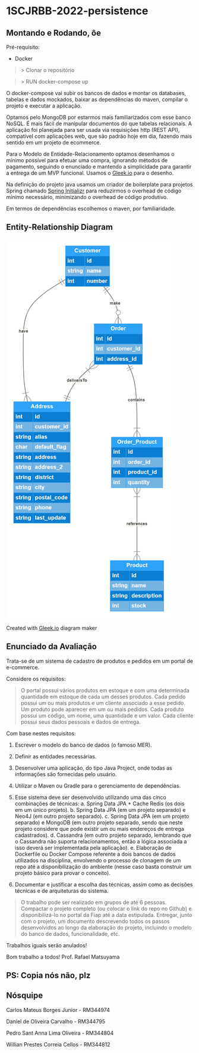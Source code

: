 # 1SCJRBB-2022-persistence

## Montando e Rodando, ôe

Pré-requisito:

- Docker

> \> Clonar o repositório

> \> RUN docker-compose up

O docker-compose vai subir os bancos de dados e montar os databases, tabelas e dados mockados, baixar as dependências do maven, compilar o projeto e executar a aplicação.

Optamos pelo MongoDB por estarmos mais familiarizados com esse banco NoSQL. É mais fácil de manipular documentos do que tabelas relacionais. A aplicação foi planejada para ser usada via requisições http (REST API), compatível com aplicações web, que são padrão hoje em dia, fazendo mais sentido em um projeto de ecommerce.

Para o Modelo de Entidade-Relacionamento optamos desenhamos o mínimo possível para efetuar uma compra, ignorando métodos de pagamento, seguindo  o enunciado e mantendo a simplicidade para garantir a entrega de um MVP funcional. Usamos o [Gleek.io](https://gleek.io) para o desenho.

Na definição do projeto java usamos um criador de boilerplate para projetos Spring chamado [Spring Initializr](https://start.spring.io/) para reduzirmos o overhead de código mínimo necessário, minimizando o overhead de código produtivo.

Em termos de dependências escolhemos o maven, por familiaridade. 


## Entity-Relationship Diagram

[![alt text](./gleek-bO-mhoW6Qf20e-n9KsmjrA.png "FIAP - Persistence")](https://app.gleek.io/diagrams/bO-mhoW6Qf20e-n9KsmjrA)

Created with [Gleek.io](https://gleek.io) diagram maker

## Enunciado da Avaliação

Trata-se de um sistema de cadastro de produtos e pedidos em um portal de e-commerce.

Considere os requisitos:

> O portal possui vários produtos em estoque e com uma determinada quantidade em estoque de cada um desses produtos.
> Cada pedido possui um ou mais produtos e um cliente associado a esse pedido.
> Um produto pode aparecer em um ou mais pedidos.
> Cada produto possui um código, um nome, uma quantidade e um valor.
> Cada cliente possui seus dados pessoais e dados de entrega.

Com base nestes requisitos:

1. Escrever o modelo do banco de dados (o famoso MER).
2. Definir as entidades necessárias.
3. Desenvolver uma aplicação, do tipo Java Project, onde todas as informações são fornecidas pelo usuário.
4. Utilizar o Maven ou Gradle para o gerenciamento de dependências.
5. Esse sistema deve ser desenvolvido utilizando uma das cinco combinações de técnicas:
a. Spring Data JPA + Cache Redis (os dois em um único projeto).
b. Spring Data JPA (em um projeto separado) e Neo4J (em outro projeto separado).
c. Spring Data JPA (em um projeto separado) e MongoDB (em outro projeto separado, sendo que neste projeto considere que pode existir um ou mais endereços de entrega cadastrados).
d. Cassandra (em outro projeto separado, lembrando que o Cassandra não suporta relacionamentos, então a lógica associada a isso deverá ser implementada pela aplicação).
e. Elaboração de Dockerfile ou Docker Compose referente a dois bancos de dados utilizados na disciplina, envolvendo o processo de clonagem de um repo até a disponibilização do ambiente (nesse caso basta construir um projeto básico para provar o conceito).

6. Documentar e justificar a escolha das técnicas, assim como as decisões técnicas e de arquiteturas do sistema.

> O trabalho pode ser realizado em grupos de até 6 pessoas.
> Compactar o projeto completo (ou colocar o link do repo no Github) e disponibilizá-lo no portal da Fiap até a data estipulada.
> Entregar, junto com o projeto, um documento descrevendo todos os passos desenvolvidos ao longo da elaboração do projeto, incluindo o modelo do banco de dados, funcionalidade, etc.

Trabalhos iguais serão anulados!

Bom trabalho a todos!
Prof. Rafael Matsuyama

## PS: Copia nós não, plz

## Nósquipe

Carlos Mateus Borges Junior - RM344974

Daniel de Oliveira Carvalho - RM344795

Pedro Sant Anna Lima Oliveira - RM344804

Willian Prestes Correia Cellos - RM344812
